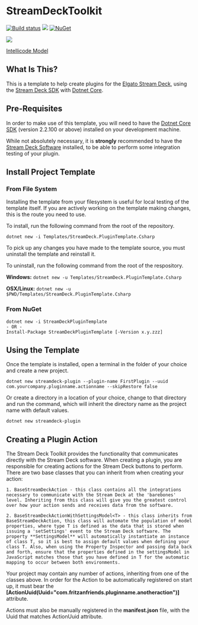 # StreamDeckToolkit

[![Build status](https://dev.azure.com/FritzAndFriends/StreamDeckTools/_apis/build/status/StreamDeckTools-CI)](https://dev.azure.com/FritzAndFriends/StreamDeckTools/_build/latest?definitionId=8)  ![](https://vsrm.dev.azure.com/FritzAndFriends/_apis/public/Release/badge/00a6d40c-eb0d-4aa8-a405-d13d03317ca9/1/1)  [![NuGet](https://img.shields.io/nuget/v/StreamDeckLib.svg)](https://www.nuget.org/packages/StreamDeckLib/)

![](https://img.shields.io/azure-devops/tests/FritzAndFriends/StreamDeckTools/8/dev.svg)

[Intellicode Model](https://prod.intellicode.vsengsaas.visualstudio.com/get?m=EE5419D495BE49528606139DA3ADC687)

## What Is This?

This is a template to help create plugins for the [Elgato Stream Deck][Stream Deck], using the [Stream Deck SDK][] with [Dotnet Core][].

## Pre-Requisites

In order to make use of this template, you will need to have the [Dotnet Core SDK][] (version 2.2.100 or above) installed on your development machine.

While not absolutely necessary, it is **strongly** recommended to have the [Stream Deck Software][] installed, to be able to perform some integration testing of your plugin.

## Install Project Template

### From File System

Installing the template from your filesystem is useful for local testing of the template itself. If you are actively working on the template making changes, this is the route you need to use.

To install, run the following command from the root of the repository.

    dotnet new -i Templates/StreamDeck.PluginTemplate.Csharp

To pick up any changes you have made to the template source, you must uninstall the template and reinstall it.

To uninstall, run the following command from the root of the respository.

**Windows:**  `dotnet new -u Templates/StreamDeck.PluginTemplate.Csharp`

**OSX/Linux:** `dotnet new -u $PWD/Templates/StreamDeck.PluginTemplate.Csharp`

### From NuGet

    dotnet new -i StreamDeckPluginTemplate
    - OR -
    Install-Package StreamDeckPluginTemplate [-Version x.y.zzz]

## Using the Template

Once the template is installed, open a terminal in the folder of your choice and create a new project.

    dotnet new streamdeck-plugin --plugin-name FirstPlugin --uuid com.yourcompany.pluginname.actionname --skipRestore false

Or create a directory in a location of your choice, change to that directory and run the command, which will inherit the directory name as the project name with default values.

    dotnet new streamdeck-plugin

## Creating a Plugin Action
The Stream Deck Toolkit provides the functionality that communicates directly with the Stream Deck software. When creating a plugin, you are responsible for creating actions for the Stream Deck buttons to perform. There are two base classes that you can inherit from when creating your action:

    1. BaseStreamDeckAction - this class contains all the integrations necessary to communicate with the Stream Deck at the 'barebones' level. Inheriting from this class will give you the greatest control over how your action sends and receives data from the software.

    2. BaseStreamDeckActionWithSettingsModel<T> - this class inherits from BaseStreamDeckAction, this class will automate the population of model properties, where type T is defined as the data that is stored when issuing a 'setSettings' event to the Stream Deck software. The property **SettingsModel** will automatically instantiate an instance of class T, so it is best to assign default values when defining your class T. Also, when using the Property Inspector and passing data back and forth, ensure that the properties defined in the settingsModel in JavaScript matches those that you have defined in T for the automatic mapping to occur between both environments.

Your project may contain any number of actions, inheriting from one of the classes above. In order for the Action to be automatically registered on start up, it must bear the **[ActionUuid(Uuid="com.fritzanfriends.pluginname.anotheraction")]** attribute.

Actions must also be manually registered in the **manifest.json** file, with the Uuid that matches ActionUuid attribute.

<!-- Reference Links -->

[Dotnet Core]: https://dotnet.microsoft.com/ "Free, cross-platform application framework"
[Dotnet Core SDK]: https://get.dot.net/ "Download the Dotnet Core SDK or Runtime"
[Stream Deck]: https://www.elgato.com/gaming/stream-deck/ "Elgato's Stream Deck product page"
[Stream Deck SDK]: https://developer.elgato.com/documentation/stream-deck "Elgato's Stream Deck SDK documentation and reference site"
[Stream Deck Software]: https://www.elgato.com/gaming/downloads "Download the Stream Deck desktop software"
